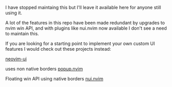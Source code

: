 I have stopped maintaing this but I'll leave it available here for anyone still using it.

A lot of the features in this repo have been made redundant by upgrades to nvim win API, and with plugins like nui.nvim now available I don't see a need to maintain this.

If you are looking for a starting point to implement your own custom UI features I would check out these projects instead:

[neovim-ui](https://github.com/mjlbach/neovim-ui)

uses non native borders [popup.nvim](https://github.com/nvim-lua/popup.nvim)

Floating win API using native borders [nui.nvim](https://github.com/MunifTanjim/nui.nvim)
